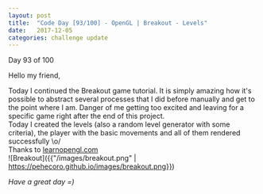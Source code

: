 ```yaml
---
layout: post
title:  "Code Day [93/100] - OpenGL | Breakout - Levels"
date:   2017-12-05
categories: challenge update
---
```


Day 93 of 100

Hello my friend,

Today I continued the Breakout game tutorial. It is simply amazing how it's possible to abstract several processes that I did before manually and get to the point where I am. Danger of me getting too excited and leaving for a specific game right after the end of this project.   
Today I created the levels (also a random level generator with some criteria), the player with the basic movements and all of them rendered successfully \o/   
Thanks to [learnopengl.com][learnopengl]   
![Breakout]({{"/images/breakout.png" | https://pehecoro.github.io/images/breakout.png}})   

_Have a great day =)_

[learnopengl]: https://learnopengl.com 